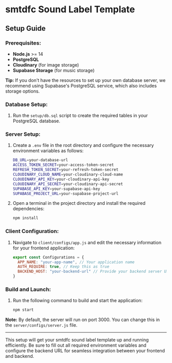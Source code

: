 # smtdfc Sound Label Template

## Setup Guide

### Prerequisites:
- **Node.js** >= 14
- **PostgreSQL**
- **Cloudinary** (for image storage)
- **Supabase Storage** (for music storage)

**Tip:** If you don't have the resources to set up your own database server, we recommend using Supabase's PostgreSQL service, which also includes storage options.

### Database Setup:
1. Run the `setup/db.sql` script to create the required tables in your PostgreSQL database.

### Server Setup:
1. Create a `.env` file in the root directory and configure the necessary environment variables as follows:
    ```bash
    DB_URL=your-database-url
    ACCESS_TOKEN_SECRET=your-access-token-secret
    REFRESH_TOKEN_SECRET=your-refresh-token-secret
    CLOUDINARY_CLOUD_NAME=your-cloudinary-cloud-name
    CLOUDINARY_API_KEY=your-cloudinary-api-key
    CLOUDINARY_API_SECRET=your-cloudinary-api-secret
    SUPABASE_API_KEY=your-supabase-api-key
    SUPABASE_PROJECT_URL=your-supabase-project-url
    ```

2. Open a terminal in the project directory and install the required dependencies:
    ```bash
    npm install
    ```

### Client Configuration:
1. Navigate to `client/configs/app.js` and edit the necessary information for your frontend application:
    ```javascript
    export const Configurations = {
      APP_NAME: "your-app-name", // Your application name
      AUTH_REQUIRE: true, // Keep this as true
      BACKEND_HOST: "your-backend-url" // Provide your backend server URL
    }
    ```

### Build and Launch:
1. Run the following command to build and start the application:
    ```bash
    npm start
    ```

**Note:** By default, the server will run on port 3000. You can change this in the `server/configs/server.js` file.

---

This setup will get your smtdfc sound label template up and running efficiently. Be sure to fill out all required environment variables and configure the backend URL for seamless integration between your frontend and backend.